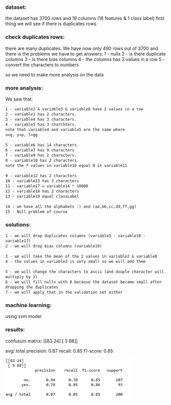 ### dataset:
the dataset has 3700 rows and 19 columns (18 features & 1 class label)
first thing we will see if there is duplicates rows

### check duplicates rows:
there are many duplicates. We have now only 490 rows out of 3700
and there is the problems we have to get answers:
    1 - nulls
    2 - is there duplicate columns 
    3 - is there bias columns
    4 - the columns has 2 values in a row
    5 - convert the characters to numbers
    
so we need to make more analysis on the data

### more analysis:
We saw that:

    1 - variable2 & variable3 & variable8 have 2 values in a row
    2 - variable1 has 2 characters.
    3 - variable4 has 3 characters.
    4 - variable5 has 3 charchters.
    note that variable4 and variable5 are the same where
    u=g, y=p, l=gg
    
    5 - variable6 has 14 characters.
    6 - variable7 has 9 characters
    7 - variable9 has 2 characters.
    8 - variable10 has 2 characters.
    note the f values in variable10 equal 0 in variable11
    
    9 - variable12 has 2 characters
    10 - variable13 has 3 characters
    11 - variable17 = variable14 * 10000
    12 - variable18 has 2 characters
    13 - variable19 equal classLabel
    
    14 - we have all the alphabets :) and (aa,bb,cc,dd,ff,gg)
    15 - Null problem of course

### solutions:

    1 - we will drop duplicates columns (variable5 - variable10 - variable17)
    2 - we will drop bias columns (variable19)
    
    3 - we will take the mean of the 2 values in variable2 & variable8
    4 - the values in variable3 is very small so we will add them
    
    5 - we will change the characters to ascii (and douple character will multiply by 2)
    6 - we will fill nulls with 0 because the dataset became small after dropping the duplicates
    7 - we will apply that in the validation set either

### machine learning:

using svm model 

### results:

confusuin matrix: 
[[83 24]
 [ 5 88]]

avg/ total
precision: 0.87
recall:    0.85
f1-score:  0.85

![alt text](https://github.com/Ahmed3sam/binary_classification/blob/master/image/image.PNG)

